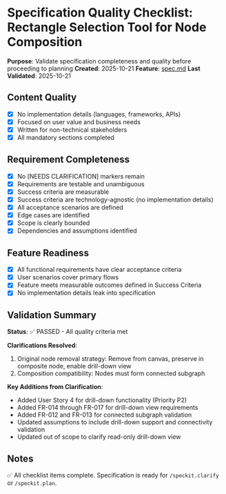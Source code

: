 # Specification Quality Checklist: Rectangle Selection Tool for Node Composition

**Purpose**: Validate specification completeness and quality before proceeding to planning
**Created**: 2025-10-21
**Feature**: [spec.md](../spec.md)
**Last Validated**: 2025-10-21

## Content Quality

- [x] No implementation details (languages, frameworks, APIs)
- [x] Focused on user value and business needs
- [x] Written for non-technical stakeholders
- [x] All mandatory sections completed

## Requirement Completeness

- [x] No [NEEDS CLARIFICATION] markers remain
- [x] Requirements are testable and unambiguous
- [x] Success criteria are measurable
- [x] Success criteria are technology-agnostic (no implementation details)
- [x] All acceptance scenarios are defined
- [x] Edge cases are identified
- [x] Scope is clearly bounded
- [x] Dependencies and assumptions identified

## Feature Readiness

- [x] All functional requirements have clear acceptance criteria
- [x] User scenarios cover primary flows
- [x] Feature meets measurable outcomes defined in Success Criteria
- [x] No implementation details leak into specification

## Validation Summary

**Status**: ✅ PASSED - All quality criteria met

**Clarifications Resolved**:
1. Original node removal strategy: Remove from canvas, preserve in composite node, enable drill-down view
2. Composition compatibility: Nodes must form connected subgraph

**Key Additions from Clarification**:
- Added User Story 4 for drill-down functionality (Priority P2)
- Added FR-014 through FR-017 for drill-down view requirements
- Added FR-012 and FR-013 for connected subgraph validation
- Updated assumptions to include drill-down support and connectivity validation
- Updated out of scope to clarify read-only drill-down view

## Notes

✅ All checklist items complete. Specification is ready for `/speckit.clarify` or `/speckit.plan`.
